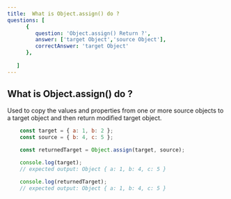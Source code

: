 ```yaml
---
title:  What is Object.assign() do ?
questions: [
      {
         question: 'Object.assign() Return ?',
         answer: ['target Object','source Object'],
         correctAnswer: 'target Object'
      },
     
   ]
---
```

## What is Object.assign() do ?

Used to copy the values and properties from one or more source objects to a target object and then return modified target object.

```javascript
    const target = { a: 1, b: 2 };
    const source = { b: 4, c: 5 };

    const returnedTarget = Object.assign(target, source);

    console.log(target);
    // expected output: Object { a: 1, b: 4, c: 5 }

    console.log(returnedTarget);
    // expected output: Object { a: 1, b: 4, c: 5 }
```
